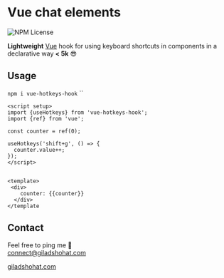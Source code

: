 # Vue chat elements

![NPM License](https://img.shields.io/npm/l/vue-hotkeys-hook)

**Lightweight** [Vue](https://vuejs.org/) hook for using keyboard shortcuts in components in a declarative way **< 5k** 😎 <br>

## Usage

`npm i vue-hotkeys-hook`
``
```
<script setup>
import {useHotkeys} from 'vue-hotkeys-hook';
import {ref} from 'vue';

const counter = ref(0);

useHotkeys('shift+g', () => {
  counter.value++;
});
</script>


<template>
 <div>
    counter: {{counter}}
  </div>
</template
```


## Contact
Feel free to ping me 💫
<br>
connect@giladshohat.com

[giladshohat.com](https://giladshohat.com)
